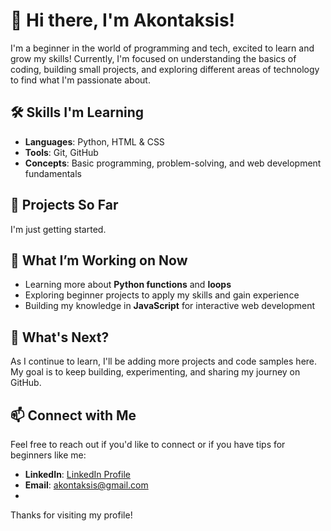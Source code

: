 # 👋 Hi there, I'm Akontaksis!

I'm a beginner in the world of programming and tech, excited to learn and grow my skills! Currently, I'm focused on understanding the basics of coding, building small projects, and exploring different areas of technology to find what I'm passionate about.

## 🛠️ Skills I'm Learning
- **Languages**: Python, HTML & CSS
- **Tools**: Git, GitHub
- **Concepts**: Basic programming, problem-solving, and web development fundamentals

## 🌱 Projects So Far
I'm just getting started.

## 📖 What I’m Working on Now
- Learning more about **Python functions** and **loops**
- Exploring beginner projects to apply my skills and gain experience
- Building my knowledge in **JavaScript** for interactive web development

## 🤔 What's Next?
As I continue to learn, I'll be adding more projects and code samples here. My goal is to keep building, experimenting, and sharing my journey on GitHub.

## 📫 Connect with Me
Feel free to reach out if you'd like to connect or if you have tips for beginners like me:
- **LinkedIn**: [LinkedIn Profile](https://www.linkedin.com/in/thanasis-kontaksis-3b58562b4/)
- **Email**: akontaksis@gmail.com
- 
Thanks for visiting my profile!
